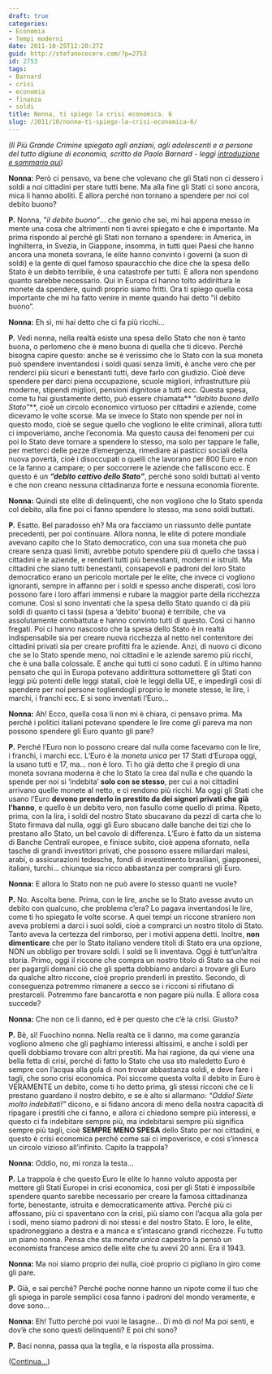 ```yaml
---
draft: true
categories:
- Economia
- Tempi moderni
date: 2011-10-25T12:20:27Z
guid: http://stefanocecere.com/?p=2753
id: 2753
tags:
- Barnard
- crisi
- economia
- finanza
- soldi
title: Nonna, ti spiego la crisi economica. 6
slug: /2011/10/nonna-ti-spiego-la-crisi-economica-6/
---
```


_(Il Più Grande Crimine spiegato agli anziani, agli adolescenti e a persone del tutto digiune di economia, scritto da Paolo Barnard - leggi [introduzione e sommario qui](http://stefanocecere.com/2011/10/24/vi-spiego-la-crisi-economica/ "Vi spiego la crisi economica"))_

**Nonna:** Però ci pensavo, va bene che volevano che gli Stati non ci dessero i soldi a noi cittadini per stare tutti bene. Ma alla fine gli Stati ci sono ancora, mica li hanno aboliti. E allora perché non tornano a spendere per noi col debito buono?

**P.** Nonna, _”il debito buono”_… che genio che sei, mi hai appena messo in mente una cosa che altrimenti non ti avrei spiegato e che è importante. Ma prima rispondo al perché gli Stati non tornano a spendere: in America, in Inghilterra, in Svezia, in Giappone, insomma, in tutti quei Paesi che hanno ancora una moneta sovrana, le elite hanno convinto i governi (a suon di soldi) e la gente di quel famoso spauracchio che dice che la spesa dello Stato è un debito terribile, è una catastrofe per tutti. E allora non spendono quanto sarebbe necessario. Qui in Europa ci hanno tolto addirittura le monete da spendere, quindi proprio siamo fritti. Ora ti spiego quella cosa importante che mi ha fatto venire in mente quando hai detto ”il debito buono”.

**Nonna:** Eh sì, mi hai detto che ci fa più ricchi…

**P.** Vedi nonna, nella realtà esiste una spesa dello Stato che non è tanto buona, o perlomeno che è meno buona di quella che ti dicevo. Perché bisogna capire questo: anche se è verissimo che lo Stato con la sua moneta può spendere inventandosi i soldi quasi senza limiti, è anche vero che per renderci più sicuri e benestanti tutti, deve farlo con giudizio. Cioè deve spendere per darci piena occupazione, scuole migliori, infrastrutture più moderne, stipendi migliori, pensioni dignitose a tutti ecc. Questa spesa, come tu hai giustamente detto, può essere chiamata** _“debito buono dello Stato”_**, cioè un circolo economico virtuoso per cittadini e aziende, come dicevamo le volte scorse. Ma se invece lo Stato non spende per noi in questo modo, cioè se segue quello che vogliono le elite criminali, allora tutti ci impoveriamo, anche l’economia. Ma questo causa dei fenomeni per cui poi lo Stato deve tornare a spendere lo stesso, ma solo per tappare le falle, per metterci delle pezze d’emergenza, rimediare ai pasticci sociali della nuova povertà, cioè i disoccupati o quelli che lavorano per 800 Euro e non ce la fanno a campare; o per soccorrere le aziende che falliscono ecc. E questo è un **_“debito cattivo dello Stato”_**, perché sono soldi buttati al vento e che non creano nessuna cittadinanza forte e nessuna economia fiorente.

**Nonna:** Quindi ste elite di delinquenti, che non vogliono che lo Stato spenda col debito, alla fine poi ci fanno spendere lo stesso, ma sono soldi buttati.

**P.** Esatto. Bel paradosso eh? Ma ora facciamo un riassunto delle puntate precedenti, per poi continuare. Allora nonna, le elite di potere mondiale avevano capito che lo Stato democratico, con una sua moneta che può creare senza quasi limiti, avrebbe potuto spendere più di quello che tassa i cittadini e le aziende, e renderli tutti più benestanti, moderni e istruiti. Ma cittadini che siano tutti benestanti, consapevoli e padroni del loro Stato democratico erano un pericolo mortale per le elite, che invece ci vogliono ignoranti, sempre in affanno per i soldi e spesso anche disperati, così loro possono fare i loro affari immensi e rubare la maggior parte della ricchezza comune. Così si sono inventati che la spesa dello Stato quando ci dà più soldi di quanto ci tassi (spesa a ‘debito’ buona) è terribile, che va assolutamente combattuta e hanno convinto tutti di questo. Così ci hanno fregati. Poi ci hanno nascosto che la spesa dello Stato è in realtà indispensabile sia per creare nuova ricchezza al netto nel contenitore dei cittadini privati sia per creare profitti fra le aziende. Anzi, di nuovo ci dicono che se lo Stato spende meno, noi cittadini e le aziende saremo più ricchi, che è una balla colossale. E anche qui tutti ci sono caduti. E in ultimo hanno pensato che qui in Europa potevano addirittura sottomettere gli Stati con leggi più potenti delle leggi statali, cioè le leggi della UE, e impedirgli così di spendere per noi persone togliendogli proprio le monete stesse, le lire, i marchi, i franchi ecc. E si sono inventati l’Euro…

**Nonna:** Ah! Ecco, quella cosa lì non mi è chiara, ci pensavo prima. Ma perché i politici italiani potevano spendere le lire come gli pareva ma non possono spendere gli Euro quanto gli pare?

**P.** Perché l’Euro non lo possono creare dal nulla come facevamo con le lire, i franchi, i marchi ecc. L’Euro è la _moneta unica_ per 17 Stati d’Europa oggi, la usano tutti e 17, ma… non è loro. Ti ho già detto che il pregio di una moneta sovrana moderna è che lo Stato la crea dal nulla e che quando la spende per noi si ‘indebita’ **solo con se stesso**, per cui a noi cittadini arrivano quelle monete al netto, e ci rendono più ricchi. Ma oggi gli Stati che usano l’Euro **devono prenderlo in prestito da dei signori privati che già l’hanno**, e quello è un debito vero, non fasullo come quello di prima. Ripeto, prima, con la lira, i soldi del nostro Stato sbucavano da pezzi di carta che lo Stato firmava dal nulla, oggi gli Euro sbucano dalle banche dei tizi che lo prestano allo Stato, un bel cavolo di differenza. L’Euro è fatto da un sistema di Banche Centrali europee, e finisce subito, cioè appena sfornato, nella tasche di grandi investitori privati, che possono essere miliardari malesi, arabi, o assicurazioni tedesche, fondi di investimento brasiliani, giapponesi, italiani, turchi… chiunque sia ricco abbastanza per comprarsi gli Euro.

**Nonna:** E allora lo Stato non ne può avere lo stesso quanti ne vuole?

**P.** No. Ascolta bene. Prima, con le lire, anche se lo Stato avesse avuto un debito con qualcuno, che problema c’era? Lo pagava inventandosi le lire, come ti ho spiegato le volte scorse. A quei tempi un riccone straniero non aveva problemi a darci i suoi soldi, cioè a comprarci un nostro titolo di Stato. Tanto aveva la certezza del rimborso, per i motivi appena detti. Inoltre, **non dimenticare** che per lo Stato italiano vendere titoli di Stato era una opzione, NON un obbligo per trovare soldi. I soldi se li inventava. Oggi è tutt’un’altra storia. Primo, oggi il riccone che compra un nostro titolo di Stato sa che noi per pagargli domani ciò che gli spetta dobbiamo andarci a trovare gli Euro da qualche altro riccone, cioè proprio prenderli in prestito. Secondo, di conseguenza potremmo rimanere a secco se i ricconi si rifiutano di prestarceli. Potremmo fare bancarotta e non pagare più nulla. E allora cosa succede?

**Nonna:** Che non ce li danno, ed è per questo che c’è la crisi. Giusto?

**P.** Bè, sì! Fuochino nonna. Nella realtà ce li danno, ma come garanzia vogliono almeno che gli paghiamo interessi altissimi, e anche i soldi per quelli dobbiamo trovare con altri prestiti. Ma hai ragione, da qui viene una bella fetta di crisi, perché di fatto lo Stato che usa sto maledetto Euro è sempre con l’acqua alla gola di non trovar abbastanza soldi, e deve fare i tagli, che sono crisi economica. Poi siccome questa volta il debito in Euro è VERAMENTE un debito, come ti ho detto prima, gli stessi ricconi che ce li prestano guardano il nostro debito, e se è alto si allarmano: _“Oddio! Siete molto indebitati!”_ dicono, e si fidano ancora di meno della nostra capacità di ripagare i prestiti che ci fanno, e allora ci chiedono sempre più interessi, e questo ci fa indebitare sempre più, ma indebitarsi sempre più significa sempre più tagli, cioè **SEMPRE MENO SPESA** dello Stato per noi cittadini, e questo è crisi economica perché come sai ci impoverisce, e così s’innesca un circolo vizioso all’infinito. Capito la trappola?

**Nonna:** Oddio, no, mi ronza la testa…

**P.** La trappola è che questo Euro le elite lo hanno voluto apposta per mettere gli Stati Europei in crisi economica, così per gli Stati è impossibile spendere quanto sarebbe necessario per creare la famosa cittadinanza forte, benestante, istruita e democraticamente attiva. Perché più ci affossano, più ci spaventano con la crisi, più siamo con l’acqua alla gola per i sodi, meno siamo padroni di noi stessi e del nostro Stato. E loro, le elite, spadroneggiano a destra e a manca e s’intascano grandi ricchezze. Fu tutto un piano nonna. Pensa che sta _moneta unica_ capestro la pensò un economista francese amico delle elite che tu avevi 20 anni. Era il 1943.

**Nonna:** Ma noi siamo proprio dei nulla, cioè proprio ci pigliano in giro come gli pare.

**P.** Già, e sai perché? Perché poche nonne hanno un nipote come il tuo che gli spiega in parole semplici cosa fanno i padroni del mondo veramente, e dove sono…

**Nonna:** Eh! Tutto perché poi vuoi le lasagne… Dì mò di no! Ma poi senti, e dov’è che sono questi delinquenti? E poi chi sono?

**P.** Baci nonna, passa qua la teglia, e la risposta alla prossima.

([Continua…](http://stefanocecere.com/2011/10/27/nonna-ti-spiego-la-crisi-economica-7/ "Nonna, ti spiego la crisi economica. 7"))